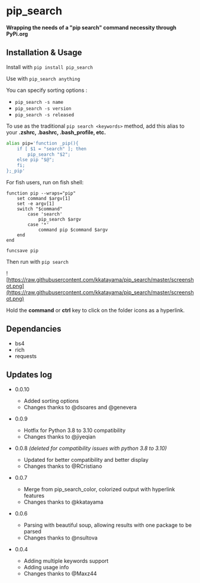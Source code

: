 # pip_search

__Wrapping the needs of a "pip search" command necessity through PyPi.org__

## Installation & Usage
Install with `pip install pip_search`

Use with `pip_search anything`

You can specify sorting options : 
- `pip_search -s name`
- `pip_search -s version`
- `pip_search -s released`

To use as the traditional `pip search <keywords>` method, add this alias to your **.zshrc, .bashrc, .bash_profile, etc.**
```bash
alias pip='function _pip(){
    if [ $1 = "search" ]; then
        pip_search "$2";
    else pip "$@";
    fi;
};_pip'

```

For fish users, run on fish shell:

```fish
function pip --wraps="pip"
    set command $argv[1]
    set -e argv[1]
    switch "$command"
        case 'search'
            pip_search $argv
        case '*'
            command pip $command $argv
    end
end

funcsave pip
````

Then run with `pip search`

![https://raw.githubusercontent.com/kkatayama/pip_search/master/screenshot.png](https://raw.githubusercontent.com/kkatayama/pip_search/master/screenshot.png)

Hold the **command** or **ctrl** key to click on the folder icons as a hyperlink.

## Dependancies
* bs4
* rich
* requests

## Updates log

- 0.0.10
    - Added sorting options
    - Changes thanks to @dsoares and @genevera 

- 0.0.9 
    - Hotfix for Python 3.8 to 3.10 compatibility
    - Changes thanks to @jiyeqian

- 0.0.8 *(deleted for compatibility issues with python 3.8 to 3.10)*
    - Updated for better compatibility and better display
    - Changes thanks to @RCristiano

- 0.0.7 
    - Merge from pip_search_color, colorized output with hyperlink features
    - Changes thanks to @kkatayama

- 0.0.6  
    - Parsing with beautiful soup, allowing results with one package to be parsed
    - Changes thanks to @nsultova

- 0.0.4  
    - Adding multiple keywords support
    - Adding usage info
    - Changes thanks to @Maxz44
